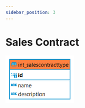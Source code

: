 ```yaml
---
sidebar_position: 3
---
```


# Sales Contract

![alt text](<../../../../../../../../../static/img/prismaenterprise - int_salescontracttype.png>)
